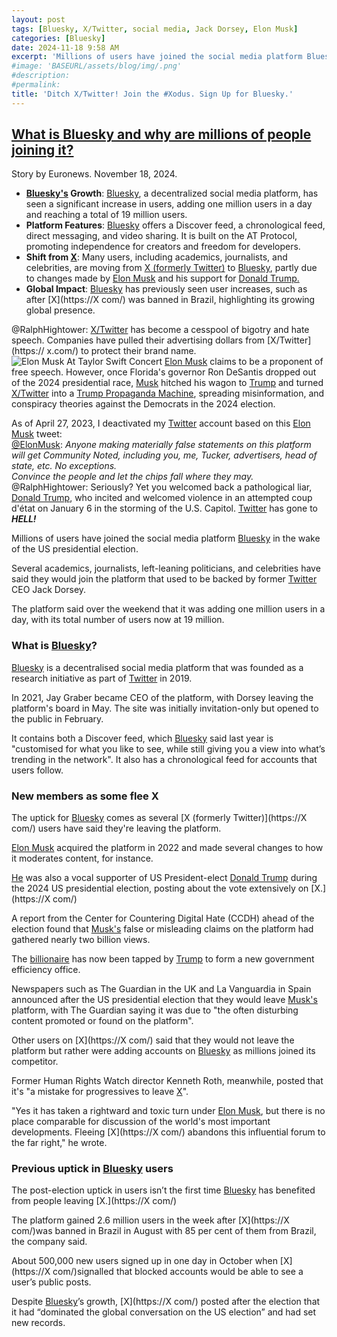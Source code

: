```yaml
---
layout: post
tags: [Bluesky, X/Twitter, social media, Jack Dorsey, Elon Musk]
categories: [Bluesky]
date: 2024-11-18 9:58 AM
excerpt: 'Millions of users have joined the social media platform Bluesky in the wake of the US presidential election.'
#image: 'BASEURL/assets/blog/img/.png'
#description:
#permalink:
title: 'Ditch X/Twitter! Join the #Xodus. Sign Up for Bluesky.'
---
```



## [What is Bluesky and why are millions of people joining it?](https://www.euronews.com/next/2024/11/18/what-is-bluesky-and-why-are-millions-of-people-joining-it?)

Story by Euronews. November 18, 2024.

- **[Bluesky's](https://bsky.app/) Growth**: [Bluesky](https://bsky.app/), a decentralized social media platform, has seen a significant increase in users, adding one million users in a day and reaching a total of 19 million users.
- **Platform Features**: [Bluesky](https://bsky.app/) offers a Discover feed, a chronological feed, direct messaging, and video sharing. It is built on the AT Protocol, promoting independence for creators and freedom for developers.
- **Shift from [X](https://x.com/)**: Many users, including academics, journalists, and celebrities, are moving from [X (formerly Twitter)](https://x.com/) to [Bluesky](https://bsky.app/), partly due to changes made by [Elon Musk](https://x.com/elonmusk) and his support for [Donald Trump.](https://x.com/realdonaldtrump)
- **Global Impact**: [Bluesky](https://bsky.app/) has previously seen user increases, such as after [X](https://X com/) was banned in Brazil, highlighting its growing global presence.

@RalphHightower: [X/Twitter](https://x.com) has become a cesspool of bigotry and hate speech. Companies have pulled their  advertising dollars from [X/Twitter](https:// x.com/) to protect their brand name. 
![Elon Musk At Taylor Swift Concert](https://ralphhightower.github.io/blog/img/ElonMuskAtTaylorSwiftConcert.jpg)
[Elon Musk](https://x.com/elonmush) claims to be a proponent of free speech. However, once Florida's governor Ron DeSantis dropped out of the 2024 presidential race, [Musk](https://x.com/elonmusk) hitched his wagon to [Trump](https://x.com/realdonaldtrump) and turned [X/Twitter](https://x.com/) into a [Trump Propaganda Machine](x.com/realdonaldtrump), spreading misinformation, and conspiracy theories against the Democrats in the 2024 election. 

As of April 27, 2023, I deactivated my [Twitter](https:x.com/) account based on this [Elon Musk](https://x.com/elonmusk) tweet:<br />[@ElonMusk](https://twitter.com/elonmusk/status/1651602599345373186): *Anyone making materially false statements on this platform will get Community Noted, including you, me, Tucker, advertisers, head of state, etc. No exceptions. <br />Convince the people and let the chips fall where they may.* <br />@RalphHightower: Seriously? Yet you welcomed back a pathological liar, [Donald Trump](https://x.com/realdonaldtrump), who incited and welcomed violence in an attempted coup d'état on January 6 in the storming of the U.S. Capitol. [Twitter](https://x.com/) has gone to ***HELL!***

Millions of users have joined the social media platform [Bluesky](https://bsky.app/) in the wake of the US presidential election.

Several academics, journalists, left-leaning politicians, and celebrities have said they would join the platform that used to be backed by former [Twitter](https://x.com) CEO Jack Dorsey.

The platform said over the weekend that it was adding one million users in a day, with its total number of users now at 19 million.

### What is [Bluesky](https://bsky.app/)?

[Bluesky](https://bsky.app/) is a decentralised social media platform that was founded as a research initiative as part of [Twitter](https://x.com/) in 2019.

In 2021, Jay Graber became CEO of the platform, with Dorsey leaving the platform's board in May. The site was initially invitation-only but opened to the public in February.

It contains both a Discover feed, which [Bluesky](https://bsky.app/) said last year is "customised for what you like to see, while still giving you a view into what’s trending in the network". It also has a chronological feed for accounts that users follow.

### New members as some flee X

The uptick for [Bluesky](https://bsky.app/) comes as several [X (formerly Twitter)](https://X com/) users have said they're leaving the platform.

[Elon Musk](https://x.com/elonmusk) acquired the platform in 2022 and made several changes to how it moderates content, for instance.

[He](https://x.com/elonmusk) was also a vocal supporter of US President-elect [Donald Trump](https://x.com/realdonaldtrump) during the 2024 US presidential election, posting about the vote extensively on [X.](https://X com/)

A report from the Center for Countering Digital Hate (CCDH) ahead of the election found that [Musk's](https://x.com/elonmusk) false or misleading claims on the platform had gathered nearly two billion views.

The [billionaire](https://x.com/elonmusk) has now been tapped by [Trump](https://x.com/realdonaldtrump) to form a new government efficiency office.

Newspapers such as The Guardian in the UK and La Vanguardia in Spain announced after the US presidential election that they would leave [Musk's](https://x.com/elonmusk) platform, with The Guardian saying it was due to "the often disturbing content promoted or found on the platform".

Other users on [X](https://X com/) said that they would not leave the platform but rather were adding accounts on [Bluesky](https://bsky.app/) as millions joined its competitor.

Former Human Rights Watch director Kenneth Roth, meanwhile, posted that it's "a mistake for progressives to leave [X](https://x.com)".

"Yes it has taken a rightward and toxic turn under [Elon Musk](https://x.com/elonmusk), but there is no place comparable for discussion of the world's most important developments. Fleeing [X](https://X com/) abandons this influential forum to the far right," he wrote.

### Previous uptick in [Bluesky](https://bsky.app/) users

The post-election uptick in users isn’t the first time [Bluesky](https://bsky.app/) has benefited from people leaving [X.](https://X com/)

The platform gained 2.6 million users in the week after [X](https://X com/)was banned in Brazil in August with 85 per cent of them from Brazil, the company said.

About 500,000 new users signed up in one day in October when [X](https://X com/)signalled that blocked accounts would be able to see a user’s public posts.

Despite [Bluesky](https://bsky.app/)’s growth, [X](https://X com/) posted after the election that it had “dominated the global conversation on the US election” and had set new records.


